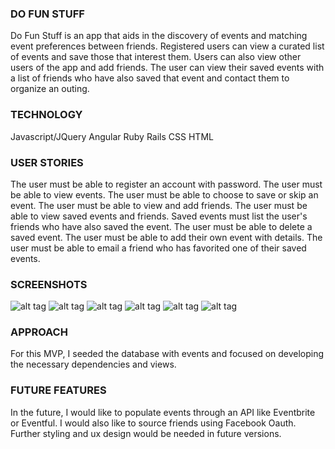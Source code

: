 ### DO FUN STUFF

Do Fun Stuff is an app that aids in the discovery of events and matching event preferences between friends. Registered users can view a curated list of events and save those that interest them. Users can also view other users of the app and add friends. The user can view their saved events with a list of friends who have also saved that event and contact them to organize an outing.

### TECHNOLOGY
Javascript/JQuery
Angular
Ruby
Rails
CSS
HTML

### USER STORIES
The user must be able to register an account with password.
The user must be able to view events.
The user must be able to choose to save or skip an event.
The user must be able to view and add friends.
The user must be able to view saved events and friends.
Saved events must list the user's friends who have also saved the event.
The user must be able to delete a saved event.
The user must be able to add their own event with details.
The user must be able to email a friend who has favorited one of their saved events.

### SCREENSHOTS
![alt tag](http://i.imgur.com/pCRYJre.png)
![alt tag](http://i.imgur.com/7g3Jivd.png)
![alt tag](http://i.imgur.com/jV6TrlI.png)
![alt tag](http://i.imgur.com/cnZpNzW.png)
![alt tag](http://i.imgur.com/2yi6Gdw.png)
![alt tag](http://i.imgur.com/2WuTFjJ.png)

### APPROACH
For this MVP, I seeded the database with events and focused on developing the necessary dependencies and views.

### FUTURE FEATURES
In the future, I would like to populate events through an API like Eventbrite or Eventful. I would also like to source friends using Facebook Oauth. Further styling and ux design would be needed in future versions.
